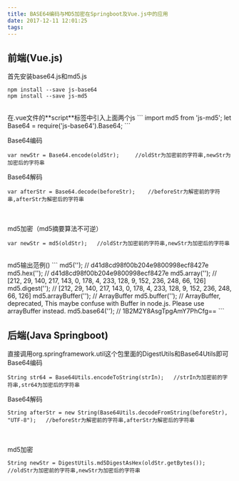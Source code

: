 ```yaml
---
title: BASE64编码与MD5加密在Springboot及Vue.js中的应用
date: 2017-12-11 12:01:25
tags:
---
```



前端(**Vue.js**)
---
首先安装base64.js和md5.js
```
npm install --save js-base64
npm install --save js-md5
```
<!-- more -->
<br>
在.vue文件的**script**标签中引入上面两个js
```
import md5 from 'js-md5';
let Base64 = require('js-base64').Base64;
```<br>

Base64编码
```
var newStr = Base64.encode(oldStr);     //oldStr为加密前的字符串,newStr为加密后的字符串
```
Base64解码
```
var afterStr = Base64.decode(beforeStr);    //beforeStr为解密前的字符串,afterStr为解密后的字符串
```
<br><br>
md5加密（md5摘要算法不可逆）
```
var newStr = md5(oldStr);   //oldStr为加密前的字符串,newStr为加密后的字符串
```
<br>
md5输出范例()
```
md5(''); // d41d8cd98f00b204e9800998ecf8427e
md5.hex(''); // d41d8cd98f00b204e9800998ecf8427e
md5.array(''); // [212, 29, 140, 217, 143, 0, 178, 4, 233, 128, 9, 152, 236, 248, 66, 126]
md5.digest(''); // [212, 29, 140, 217, 143, 0, 178, 4, 233, 128, 9, 152, 236, 248, 66, 126]
md5.arrayBuffer(''); // ArrayBuffer
md5.buffer(''); // ArrayBuffer, deprecated, This maybe confuse with Buffer in node.js. Please use arrayBuffer instead.
md5.base64(''); // 1B2M2Y8AsgTpgAmY7PhCfg==
```

后端(**Java Springboot**)
---
直接调用org.springframework.util这个包里面的DigestUtils和Base64Utils即可
<br>
Base64编码
```
String str64 = Base64Utils.encodeToString(strIn);   //strIn为加密前的字符串,str64为加密后的字符串
```
Base64解码
```
String afterStr = new String(Base64Utils.decodeFromString(beforeStr), "UTF-8");   //beforeStr为解密前的字符串,afterStr为解密后的字符串
```
<br><br>
md5加密
```
String newStr = DigestUtils.md5DigestAsHex(oldStr.getBytes());  //oldStr为加密前的字符串,newStr为加密后的字符串
```